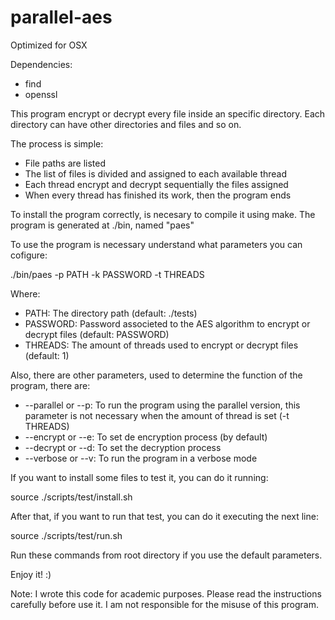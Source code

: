 # parallel-aes

Optimized for OSX

Dependencies:
* find
* openssl

This program encrypt or decrypt every file inside an specific directory.
Each directory can have other directories and files and so on.

The process is simple:
* File paths are listed
* The list of files is divided and assigned to each available thread
* Each thread encrypt and decrypt sequentially the files assigned
* When every thread has finished its work, then the program ends

To install the program correctly, is necesary to compile it using make.
The program is generated at ./bin, named "paes"

To use the program is necessary understand what parameters you can cofigure:

./bin/paes -p PATH -k PASSWORD -t THREADS

Where:

* PATH: The directory path (default: ./tests)
* PASSWORD: Password associeted to the AES algorithm to encrypt or decrypt files (default: PASSWORD)
* THREADS: The amount of threads used to encrypt or decrypt files (default: 1)

Also, there are other parameters, used to determine the function of the program, there are:

* --parallel or --p: To run the program using the parallel version, this parameter is not necessary when the amount of thread is set (-t THREADS)
* --encrypt or --e: To set de encryption process (by default)
* --decrypt or --d: To set the decryption process
* --verbose or --v: To run the program in a verbose mode

If you want to install some files to test it, you can do it running:

source ./scripts/test/install.sh

After that, if you want to run that test, you can do it executing the next line:

source ./scripts/test/run.sh

Run these commands from root directory if you use the default parameters.

Enjoy it! :)

Note: I wrote this code for academic purposes. Please read the instructions carefully before use it.
I am not responsible for the misuse of this program.
